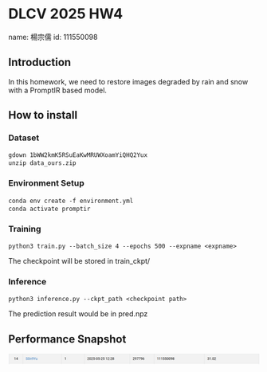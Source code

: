 # DLCV 2025 HW4
name: 楊宗儒 id: 111550098

## Introduction 

In this homework, we need to restore images degraded by rain and snow with a PromptIR based model.

## How to install

### Dataset

```
gdown 1bWW2kmK5RSuEaKwMRUWXoamYiQHQ2Yux
unzip data_ours.zip
```

### Environment Setup

```
conda env create -f environment.yml
conda activate promptir 
```

### Training

```
python3 train.py --batch_size 4 --epochs 500 --expname <expname>
```

The checkpoint will be stored in train_ckpt/

### Inference

```
python3 inference.py --ckpt_path <checkpoint path>
```

The prediction result would be in pred.npz

## Performance Snapshot

![](performance.png)
